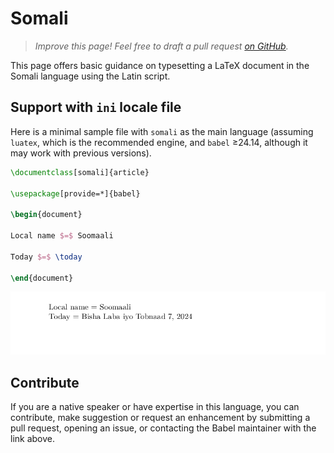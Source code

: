 # Somali

<blockquote>
  <p><em>Improve this page! Feel free to draft a pull request <a href="https://github.com/latex3/babel/tree/docs/docs">on GitHub</a>.</em></p>
</blockquote>

This page offers basic guidance on typesetting a LaTeX document in the
Somali language using the Latin script.

## Support with `ini` locale file

Here is a minimal sample file with `somali` as the main language
(assuming `luatex`, which is the recommended engine, and `babel` ≥24.14,
although it may work with previous versions).

```tex
\documentclass[somali]{article}

\usepackage[provide=*]{babel}

\begin{document}

Local name $=$ Soomaali

Today $=$ \today

\end{document}
```

![](../media/locale-somali.png)

## Contribute

If you are a native speaker or have expertise in this language, you can
contribute, make suggestion or request an enhancement by submitting a
pull request, opening an issue, or contacting the Babel maintainer with
the link above.